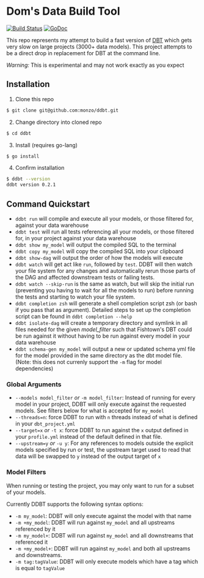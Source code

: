# Dom's Data Build Tool

[![Build Status](https://travis-ci.org/monzo/ddbt.svg?branch=master)](https://travis-ci.org/monzo/ddbt)
[![GoDoc](https://godoc.org/github.com/monzo/ddbt?status.svg)](https://godoc.org/github.com/monzo/ddbt)

This repo represents my attempt to build a fast version of [DBT](https://www.getdbt.com/) which gets very slow on large 
projects (3000+ data models). This project attempts to be a direct drop in replacement for DBT at the command line.

*Warning:* This is experimental and may not work exactly as you expect

## Installation
1. Clone this repo
```bash
$ git clone git@github.com:monzo/ddbt.git
```

2. Change directory into cloned repo
```bash
$ cd ddbt
```

3. Install (requires go-lang)
```bash
$ go install
```

4. Confirm installation
```bash
$ ddbt --version
ddbt version 0.2.1
```

## Command Quickstart
- `ddbt run` will compile and execute all your models, or those filtered for, against your data warehouse
- `ddbt test` will run all tests referencing all your models, or those filtered for, in your project against your data warehouse
- `ddbt show my_model` will output the compiled SQL to the terminal
- `ddbt copy my_model` will copy the compiled SQL into your clipboard
- `ddbt show-dag` will output the order of how the models will execute
- `ddbt watch` will get act like `run`, followed by `test`. DDBT will then watch your file system for any changes and automatically rerun those parts of the DAG and affected downstream tests or failing tests.
- `ddbt watch --skip-run` is the same as watch, but will skip the initial run (preventing you having to wait for all the models to run) before running the tests and starting to watch your file system.
- `ddbt completion zsh` will generate a shell completion script zsh (or bash if you pass that as argument). Detailed steps to set up the completion script can be found in `ddbt completion --help`
- `ddbt isolate-dag` will create a temporary directory and symlink in all files needed for the given _model_filter_ such that Fishtown's DBT could be run against it without having to be run against every model in your data warehouse
- `ddbt schema-gen my_model` will output a new or updated schema yml file for the model provided in the same directory as the dbt model file. (Note: this does not currenly support the `-m` flag for model dependencies)

### Global Arguments
- `--models model_filter` _or_ `-m model_filter`: Instead of running for every model in your project, DDBT will only execute against the requested models. See filters below for what is accepted for `my_model`
- `--threads=n`: force DDBT to run with `n`  threads instead of what is defined in your `dbt_project.yml`
- `--target=x` _or_ `-t x`: force DDBT to run against the `x` output defined in your `profile.yml` instead of the default defined in that file.
- `--upstream=y` _or_ `-u y`: For any references to models outside the explicit models specified by run or test, the upstream target used to read that data will be swapped to `y` instead of the output target of `x`  

### Model Filters
When running or testing the project, you may only want to run for a subset of your models.

Currently DDBT supports the following syntax options:
- `-m my_model`: DDBT will only execute against the model with that name
- `-m +my_model`: DDBT will run against `my_model` and all upstreams referenced by it
- `-m my_model+`: DDBT will run against `my_model` and all downstreams that referenced it
- `-m +my_model+`: DDBT will run against `my_model` and both all upstreams and downstreams.
- `-m tag:tagValue`: DDBT will only execute models which have a tag which is equal to `tagValue`
